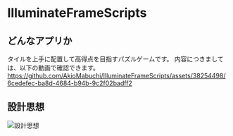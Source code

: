 # IlluminateFrameScripts
## どんなアプリか
タイルを上手に配置して高得点を目指すパズルゲームです。
内容につきましては、以下の動画で確認できます。
https://github.com/AkioMabuchi/IlluminateFrameScripts/assets/38254498/6cedefec-ba8d-4684-b94b-9c2f02badff2
## 設計思想
![設計思想](https://github.com/AkioMabuchi/IlluminateFrameScripts/assets/38254498/0ce3c0c4-4387-4ae7-9dd7-65ad0cf71274)
